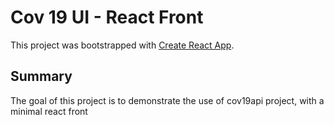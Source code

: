 # Cov 19 UI - React Front

This project was bootstrapped with [Create React App](https://github.com/facebook/create-react-app).

## Summary

The goal of this project is to demonstrate the use of cov19api project, with a minimal react front
